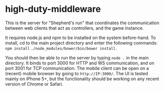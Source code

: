 high-duty-middleware
====================

This is the server for "Shepherd's run" that coordinates the communication between web clients that act as controllers, and the game instance.

It requires node.js and npm to be installed on the system before-hand.
To install, cd to the main project directory and enter the following commands:
`npm install`
`./node_modules/bower/bin/bower install`.

You should then be able to run the server by typing `node .` in the main directory. It binds to port 3000 for HTTP and WS communication, and on port 3001 for TCP communication.
The mobile client can be open on a (recent) mobile browser by going to `http://IP:3000/`. The UI is tested mainly on iPhone 5+, but the functionality should be working on any recent version of Chrome or Safari.
